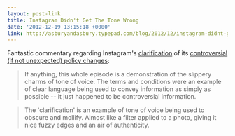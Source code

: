 ```yaml
---
layout: post-link
title: Instagram Didn't Get The Tone Wrong
date: '2012-12-19 13:15:18 +0000'
link: http://asburyandasbury.typepad.com/blog/2012/12/instagram-didnt-get-the-tone-wrong.html
---
```

Fantastic commentary regarding Instagram's [clarification][1] of its [controversial (if not unexpected) policy changes][2]:

> If anything, this whole episode is a demonstration of the slippery charms of tone of voice. The terms and conditions were an example of clear language being used to convey information as simply as possible -- it just happened to be controversial information.

> The 'clarification' is an example of tone of voice being used to obscure and mollify. Almost like a filter applied to a photo, giving it nice fuzzy edges and an air of authenticity.

[1]: http://blog.instagram.com/post/38252135408/thank-you-and-were-listening
[2]: http://www.guardian.co.uk/technology/2012/dec/18/facebook-instagram-sell-uploaded-photos